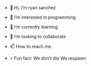 - 👋 Hi, I’m ryan sanchez
- 👀 I’m interested in programming
- 🌱 I’m currently learning 
- 💞️ I’m looking to collaborate 
- 📫 How to reach me 

- ⚡ Fun fact: We don't die We respawn

<!---
ryansanchez26/ryansanchez26 is a ✨ special ✨ repository because its `README.md` (this file) appears on your GitHub profile.
You can click the Preview link to take a look at your changes.
--->

